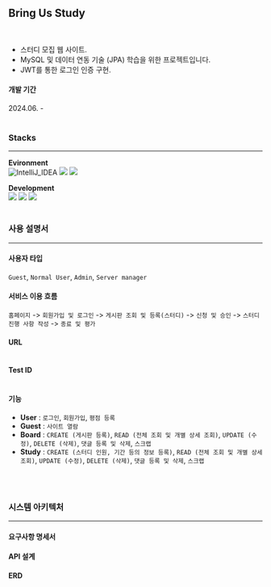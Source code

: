 ## Bring Us Study
<br>

- 스터디 모집 웹 사이트.
- MySQL 및 데이터 연동 기술 (JPA) 학습을 위한 프로젝트입니다.
- JWT를 통한 로그인 인증 구현.

#### 개발 기간
2024.06. -
<br>
<br>


### Stacks
---
**Evironment** <br>
<img src="https://img.shields.io/badge/IntelliJ_IDEA-000000?style=for-the-badge&amp;logo=IntelliJ%20IDEA&amp;logoColor=white" alt="IntelliJ_IDEA">
<img src="https://img.shields.io/badge/Git-F05032?style=for-the-badge&logo=Git&logoColor=white">   <!-- Git -->
<img src="https://img.shields.io/badge/Github-181717?style=for-the-badge&logo=GitHub&logoColor=white">   <!-- Github -->

**Development** <br>
<img src="https://img.shields.io/badge/java-007396?style=for-the-badge&logo=OpenJDK&logoColor=white">   <!-- Java -->
<img src="https://img.shields.io/badge/Spring-6DB33F?style=for-the-badge&logo=Spring&logoColor=white">  <!-- Spring -->
<img src="https://img.shields.io/badge/springboot-6DB33F?style=for-the-badge&logo=springboot&logoColor=white">  <!-- Spring boot -->
<br>
<br>


### 사용 설명서
---

  #### 사용자 타입
  `Guest`, `Normal User`, `Admin`, `Server manager`
  #### 서비스 이용 흐름
  `홈페이지` -> `회원가입 및 로그인` -> `게시판 조회 및 등록(스터디)` -> `신청 및 승인` -> `스터디 진행 사항 작성` -> `종료 및 평가`
  #### URL
  ```
  ```
  #### Test ID
  ```
  ```
  #### 기능
  - **User** : `로그인`, `회원가입`, `평점 등록`
  - **Guest** : `사이트 열람`
  - **Board** : `CREATE (게시판 등록)`, `READ (전체 조회 및 개별 상세 조회)`, `UPDATE (수정)`, `DELETE (삭제)`, `댓글 등록 및 삭제`, `스크랩`
  - **Study** : `CREATE (스터디 인원, 기간 등의 정보 등록)`, `READ (전체 조회 및 개별 상세 조회)`, `UPDATE (수정)`, `DELETE (삭제)`, `댓글 등록 및 삭제`, `스크랩`
<br>
<br>


### 시스템 아키텍처
---
  #### 요구사항 명세서
  #### API 설계
  #### ERD
```bash

```

<br>
